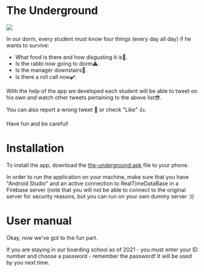 # The Underground

![](https://github.com/itsikshteinberger/the-underground/blob/master/FinalProject/app/src/main/res/drawable/Drawing-4.sketchpad.png)

In our dorm, every student must know four things (every day all day) if he wants to survive:

- What food is there and how disgusting it is:vomiting_face:.
- Is the rabbi now going to dorm:warning:.
- Is the manager downstairs:rotating_light:.
- Is there a roll call now:heavy_check_mark:.

With the help of the app we developed each student will be able to tweet on his own and watch other tweets pertaining to the above list:sunglasses:.

You can also report a wrong tweet :poop: or check "Like" :thumbsup:.

Have fun and be careful!

# Installation

To install the app, download the [the-underground.apk](https://github.com/itsikshteinberger/the-underground/blob/master/FinalProject/the-underground.apk) file to your phone.

In order to run the application on your machine, make sure that you have "Android Studio" and an active connection to RealTimeDataBase in a Firebase server (note that you will not be able to connect to the original server for security reasons, but you can run on your own dummy server :))

# User manual

Okay, now we've got to the fun part.

If you are staying in our boarding school as of 2021 - you must enter your ID number and choose a password - remember the password! It will be used by you next time.
